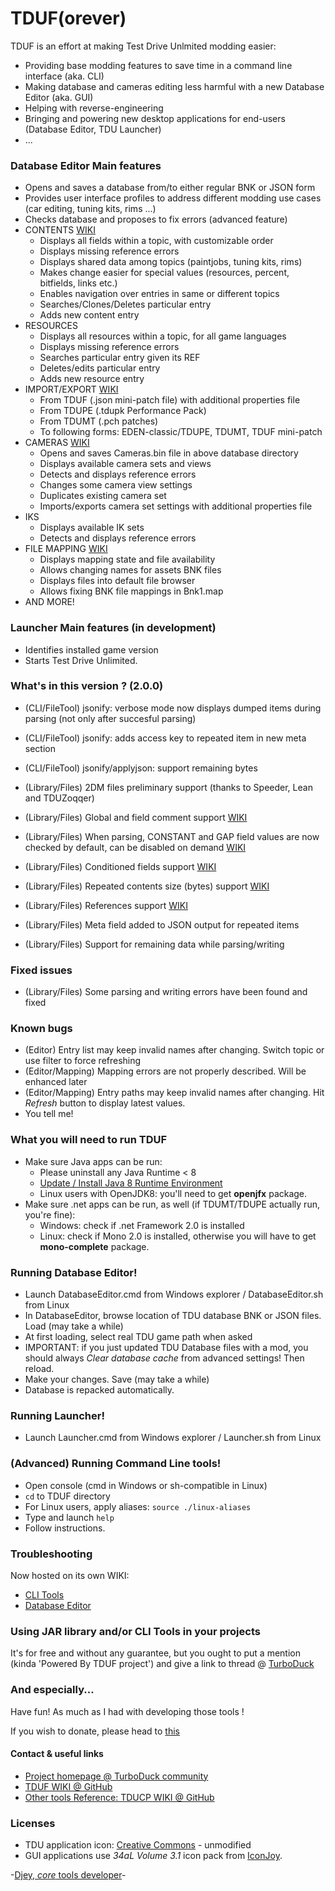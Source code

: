 # TDUF(orever)

TDUF is an effort at making Test Drive Unlmited modding easier:

* Providing base modding features to save time in a command line interface (aka. CLI)
* Making database and cameras editing less harmful with a new Database Editor (aka. GUI)
* Helping with reverse-engineering
* Bringing and powering new desktop applications for end-users (Database Editor, TDU Launcher)
* ...


### Database Editor Main features
* Opens and saves a database from/to either regular BNK or JSON form
* Provides user interface profiles to address different modding use cases (car editing, tuning kits, rims ...)
* Checks database and proposes to fix errors (advanced feature)
* CONTENTS [WIKI](https://github.com/djey47/tduf/wiki/Quick-Tour-Editor)
    * Displays all fields within a topic, with customizable order
    * Displays missing reference errors
    * Displays shared data among topics (paintjobs, tuning kits, rims)
    * Makes change easier for special values (resources, percent, bitfields, links etc.)
    * Enables navigation over entries in same or different topics
    * Searches/Clones/Deletes particular entry
    * Adds new content entry
* RESOURCES
    * Displays all resources within a topic, for all game languages
    * Displays missing reference errors
    * Searches particular entry given its REF
    * Deletes/edits particular entry
    * Adds new resource entry
* IMPORT/EXPORT [WIKI](https://github.com/djey47/tduf/wiki/Quick-Tour-Editor#import--export-data)
    * From TDUF (.json mini-patch file) with additional properties file
    * From TDUPE (.tdupk Performance Pack)
    * From TDUMT (.pch patches)
    * To following forms: EDEN-classic/TDUPE, TDUMT, TDUF mini-patch
* CAMERAS [WIKI](https://github.com/djey47/tduf/wiki/Adjust-Cameras-Editor)
    * Opens and saves Cameras.bin file in above database directory
    * Displays available camera sets and views
    * Detects and displays reference errors
    * Changes some camera view settings
    * Duplicates existing camera set
    * Imports/exports camera set settings with additional properties file
* IKS
    * Displays available IK sets
    * Detects and displays reference errors
* FILE MAPPING [WIKI](https://github.com/djey47/tduf/wiki/File-Mapping-Editor)
    * Displays mapping state and file availability
    * Allows changing names for assets BNK files
    * Displays files into default file browser
    * Allows fixing BNK file mappings in Bnk1.map 
* AND MORE!

### Launcher Main features (in development)
* Identifies installed game version
* Starts Test Drive Unlimited.

### What's in this version ? (2.0.0)
* (CLI/FileTool) jsonify: verbose mode now displays dumped items during parsing (not only after succesful parsing)
* (CLI/FileTool) jsonify: adds access key to repeated item in new meta section
* (CLI/FileTool) jsonify/applyjson: support remaining bytes

* (Library/Files) 2DM files preliminary support (thanks to Speeder, Lean and TDUZoqqer)
* (Library/Files) Global and field comment support [WIKI](https://github.com/djey47/tduf/wiki/Reverse-Engineering-Structure)
* (Library/Files) When parsing, CONSTANT and GAP field values are now checked by default, can be disabled on demand [WIKI](https://github.com/djey47/tduf/wiki/Reverse-Engineering-Structure)
* (Library/Files) Conditioned fields support [WIKI](https://github.com/djey47/tduf/wiki/Reverse-Engineering-Structure#conditions)
* (Library/Files) Repeated contents size (bytes) support [WIKI](https://github.com/djey47/tduf/wiki/Reverse-Engineering-Structure#contentssize-attribute)
* (Library/Files) References support [WIKI](https://github.com/djey47/tduf/wiki/Reverse-Engineering-Structure#references)
* (Library/Files) Meta field added to JSON output for repeated items
* (Library/Files) Support for remaining data while parsing/writing


### Fixed issues
* (Library/Files) Some parsing and writing errors have been found and fixed


### Known bugs
* (Editor) Entry list may keep invalid names after changing. Switch topic or use filter to force refreshing
* (Editor/Mapping) Mapping errors are not properly described. Will be enhanced later
* (Editor/Mapping) Entry paths may keep invalid names after changing. Hit *Refresh* button to display latest values.
* You tell me!


### What you will need to run TDUF
* Make sure Java apps can be run:
    - Please uninstall any Java Runtime < 8
    - [Update / Install Java 8 Runtime Environment](http://www.oracle.com/technetwork/java/javase/downloads/jre8-downloads-2133155.html)
    - Linux users with OpenJDK8: you'll need to get **openjfx** package.
* Make sure .net apps can be run, as well (if TDUMT/TDUPE actually run, you're fine):
    - Windows: check if .net Framework 2.0 is installed
    - Linux: check if Mono 2.0 is installed, otherwise you will have to get **mono-complete** package.


### Running Database Editor!
- Launch DatabaseEditor.cmd from Windows explorer / DatabaseEditor.sh from Linux
- In DatabaseEditor, browse location of TDU database BNK or JSON files. Load (may take a while)
- At first loading, select real TDU game path when asked 
- IMPORTANT: if you just updated TDU Database files with a mod, you should always *Clear database cache* from advanced settings! Then reload.
- Make your changes. Save (may take a while)
- Database is repacked automatically.


### Running Launcher!
- Launch Launcher.cmd from Windows explorer / Launcher.sh from Linux


### (Advanced) Running Command Line tools!
- Open console (cmd in Windows or sh-compatible in Linux)
- `cd` to TDUF directory
- For Linux users, apply aliases: `source ./linux-aliases`
- Type and launch `help`
- Follow instructions.


### Troubleshooting
Now hosted on its own WIKI:
- [CLI Tools](https://github.com/djey47/tduf/wiki/Troubleshooting)
- [Database Editor](https://github.com/djey47/tduf/wiki/Troubleshooting-Editor)


### Using JAR library and/or CLI Tools in your projects
It's for free and without any guarantee, but you ought to put a mention (kinda 'Powered By TDUF project') and give a link to thread @ [TurboDuck](http://forum.turboduck.net/threads/32570-Djey-Discussion-about-new-modding-possibilities)


### And especially...
Have fun! As much as I had with developing those tools !

If you wish to donate, please head to [this](http://bit.ly/13YI3bP)

#### Contact & useful links

* [Project homepage @ TurboDuck community](http://forum.turboduck.net/forums/79-tdu-mod-tools-support)
* [TDUF WIKI @ GitHub](https://github.com/djey47/tduf/wiki)
* [Other tools Reference: TDUCP WIKI @ GitHub](https://github.com/djey47/tdu-cp/wiki/Tools-reference)


### Licenses

* TDU application icon: [Creative Commons](https://creativecommons.org/licenses/by-nc-nd/4.0/#) - unmodified
* GUI applications use *34aL Volume 3.1* icon pack from [IconJoy](http://icojam.com).

-[Djey, *core* tools developer](https://github.com/djey47)-
